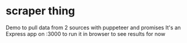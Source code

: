# scraper thing

Demo to pull data from 2 sources with puppeteer and promises
It's an Express app on :3000 to run it in browser to see results for now
